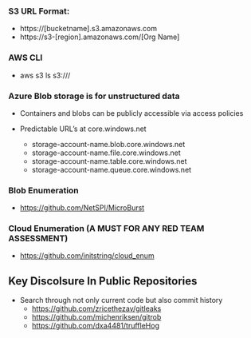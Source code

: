 ### S3 URL Format:

- https://[bucketname].s3.amazonaws.com
- https://s3-[region].amazonaws.com/[Org Name]

### AWS CLI

- aws s3 ls s3://<bucketname>/

### Azure Blob storage is for unstructured data

- Containers and blobs can be publicly accessible via access policies
- Predictable URL’s at core.windows.net

  - storage-account-name.blob.core.windows.net
  - storage-account-name.file.core.windows.net
  - storage-account-name.table.core.windows.net
  - storage-account-name.queue.core.windows.net

### Blob Enumeration

- https://github.com/NetSPI/MicroBurst

### Cloud Enumeration (A MUST FOR ANY RED TEAM ASSESSMENT)

- https://github.com/initstring/cloud_enum

## Key Discolsure In Public Repositories

- Search through not only current code but also commit history
  - https://github.com/zricethezav/gitleaks
  - https://github.com/michenriksen/gitrob
  - https://github.com/dxa4481/truffleHog
